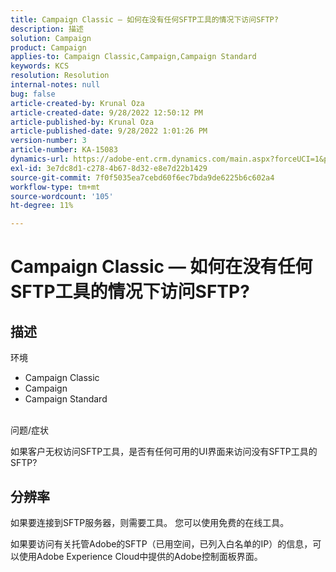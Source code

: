```yaml
---
title: Campaign Classic — 如何在没有任何SFTP工具的情况下访问SFTP?
description: 描述
solution: Campaign
product: Campaign
applies-to: Campaign Classic,Campaign,Campaign Standard
keywords: KCS
resolution: Resolution
internal-notes: null
bug: false
article-created-by: Krunal Oza
article-created-date: 9/28/2022 12:50:12 PM
article-published-by: Krunal Oza
article-published-date: 9/28/2022 1:01:26 PM
version-number: 3
article-number: KA-15083
dynamics-url: https://adobe-ent.crm.dynamics.com/main.aspx?forceUCI=1&pagetype=entityrecord&etn=knowledgearticle&id=8537a612-2c3f-ed11-9db1-000d3a5c1bcc
exl-id: 3e7dc8d1-c278-4b67-8d32-e8e7d22b1429
source-git-commit: 7f0f5035ea7cebd60f6ec7bda9de6225b6c602a4
workflow-type: tm+mt
source-wordcount: '105'
ht-degree: 11%

---
```


# Campaign Classic — 如何在没有任何SFTP工具的情况下访问SFTP?

## 描述

环境

- Campaign Classic
- Campaign
- Campaign Standard

<br>问题/症状<br>

如果客户无权访问SFTP工具，是否有任何可用的UI界面来访问没有SFTP工具的SFTP?

## 分辨率

如果要连接到SFTP服务器，则需要工具。 您可以使用免费的在线工具。

如果要访问有关托管Adobe的SFTP（已用空间，已列入白名单的IP）的信息，可以使用Adobe Experience Cloud中提供的Adobe控制面板界面。
